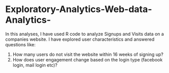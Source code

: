 # Exploratory-Analytics-Web-data-Analytics-

In this analyses, I have used R code to analyze Signups and Visits data on a companies website. 
I have explored user characteristics and answered questions like:
1. How many users do not visit the website within 16 weeks of signing up?
2. How does user engagement change based on the login type (facebook login, mail login etc)?
